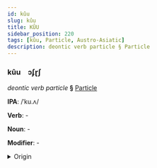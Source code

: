 ```yaml
---
id: kûu
slug: kûu
title: KÛU
sidebar_position: 220
tags: [kûu, Particle, Austro-Asiatic]
description: deontic verb particle § Particle
---
```


### kûu&emsp;<span kind="abugida">ɔʄɽʃ</span>

*deontic verb particle* **§** [Particle](../../tags/Particle)

**IPA**: /ˈku.ʌ/

**Verb**: -

**Noun**: -

**Modifier**: -

<details>
    <summary>Origin</summary>
    Khmer គួរ kuə /kuə/<br/>
    <em>Austro-Asiatic Language Family</em>
</details>